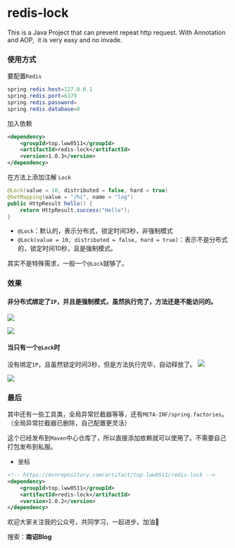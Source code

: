 # redis-lock
This is a Java Project that can prevent repeat http request. With Annotation and AOP,  it is very easy and no invade.


### 使用方式
要配置`Redis`

```java
spring.redis.host=127.0.0.1
spring.redis.port=6379
spring.redis.password=
spring.redis.database=0
```

加入依赖

```xml
<dependency>
    <groupId>top.lww0511</groupId>
    <artifactId>redis-lock</artifactId>
    <version>1.0.3</version>
</dependency>
```

在方法上添加注解 `Lock`

```java
@Lock(value = 10, distributed = false, hard = true)
@GetMapping(value = "/hi", name = "log")
public HttpResult hello() {
    return HttpResult.success("Hello");
}
```

-  `@Lock`：默认的，表示分布式，锁定时间3秒，非强制模式
- `@Lock(value = 10, distributed = false, hard = true)`：表示不是分布式的，锁定时间10秒，且是强制模式。

其实不是特殊需求，一般一个`@Lock`就够了。

### 效果

#### 非分布式绑定了`IP`，并且是强制模式，虽然执行完了，方法还是不能访问的。

![](https://p3-juejin.byteimg.com/tos-cn-i-k3u1fbpfcp/32fa21de1d0040beae5d72b51dda36f1~tplv-k3u1fbpfcp-zoom-1.image)

![](https://p3-juejin.byteimg.com/tos-cn-i-k3u1fbpfcp/280e3b58dc724779a2808943b9b4af83~tplv-k3u1fbpfcp-zoom-1.image)

#### 当只有一个`@Lock`时

没有绑定`IP`，且虽然锁定时间3秒，但是方法执行完毕，自动释放了。
![](https://p3-juejin.byteimg.com/tos-cn-i-k3u1fbpfcp/81abb37158be4aedbe4b4015d2f6efb9~tplv-k3u1fbpfcp-zoom-1.image)

![](https://p3-juejin.byteimg.com/tos-cn-i-k3u1fbpfcp/b57fb2af56bc4227a13e96f080b2e531~tplv-k3u1fbpfcp-zoom-1.image)

### 最后

其中还有一些工具类，全局异常拦截器等等，还有`META-INF/spring.factories`。（全局异常拦截器已删除，自己配置更灵活）


这个已经发布到`Maven`中心仓库了，所以直接添加依赖就可以使用了。不需要自己打包发布到私服。

- 坐标


```xml
<!-- https://mvnrepository.com/artifact/top.lww0511/redis-lock -->
<dependency>
    <groupId>top.lww0511</groupId>
    <artifactId>redis-lock</artifactId>
    <version>1.0.2</version>
</dependency>
```


欢迎大家关注我的公众号，共同学习，一起进步。加油🤣

搜索：**南诏Blog** 
